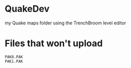 # QuakeDev
my Quake maps folder using the TrenchBroom level editor

# Files that won't upload
```
PAK0.PAK
PAK1.PAK
```
